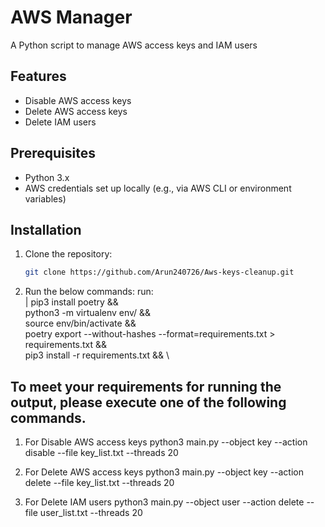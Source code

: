 # AWS Manager
A Python script to manage AWS access keys and IAM users 
## Features
- Disable AWS access keys
- Delete AWS access keys
- Delete IAM users

## Prerequisites
- Python 3.x
- AWS credentials set up locally (e.g., via AWS CLI or environment variables)

## Installation
1. Clone the repository:
   ```bash
   git clone https://github.com/Arun240726/Aws-keys-cleanup.git

2. Run the below commands:
   run:  
         |
          pip3 install poetry && \
          python3 -m virtualenv env/ && \
          source env/bin/activate && \
          poetry export --without-hashes --format=requirements.txt > requirements.txt && \
          pip3 install -r requirements.txt && \

## To meet your requirements for running the output, please execute one of the following commands.
1. For Disable AWS access keys
   python3 main.py --object key --action disable --file key_list.txt --threads 20 

2. For Delete AWS access keys
   python3 main.py --object key --action delete --file key_list.txt --threads 20

3. For Delete IAM users
   python3 main.py --object user --action delete --file user_list.txt --threads 20
